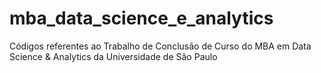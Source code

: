 # mba_data_science_e_analytics
Códigos referentes ao Trabalho de Conclusão de Curso do MBA em Data Science &amp; Analytics da Universidade de São Paulo 
